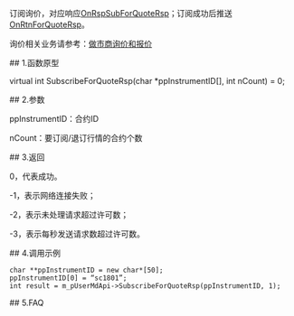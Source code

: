 <p>订阅询价，对应响应<a href="../../CTHOSTFTDCMDSPI/ONRSPSUBFORQUOTERSP/">OnRspSubForQuoteRsp</a>；订阅成功后推送<a href="../../CTHOSTFTDCMDSPI/ONRTNFORQUOTERSP/">OnRtnForQuoteRsp</a>。</p>
<p>询价相关业务请参考：<a href="../../../QTYWGZ/BJHXJ/">做市商询价和报价</a></p>
<span class="anchor" id="b9e9103e-4f6d-4b8b-a691-734b0011667f"></span>
## 1.函数原型
<p>virtual int SubscribeForQuoteRsp(char *ppInstrumentID[], int nCount) = 0;</p>
<span class="anchor" id="c9b1cfe2-59ca-41f1-9dc3-4f389df7f94d"></span>
## 2.参数
<p>ppInstrumentID：合约ID</p>
<p>nCount：要订阅/退订行情的合约个数</p>
<span class="anchor" id="6867bf6f-1fc8-4b27-a97e-e8ca4ea87ec6"></span>
## 3.返回
<p>0，代表成功。</p>
<p>-1，表示网络连接失败；</p>
<p>-2，表示未处理请求超过许可数；</p>
<p>-3，表示每秒发送请求数超过许可数。</p>
<span class="anchor" id="f441585d-32c2-450a-b505-7df6bfe90389"></span>
## 4.调用示例
<pre><code>char **ppInstrumentID = new char*[50]; 
ppInstrumentID[0] = “sc1801”;
int result = m_pUserMdApi-&gt;SubscribeForQuoteRsp(ppInstrumentID, 1);
</code></pre>
<span class="anchor" id="f8f82990-bd17-4e06-acc6-46a835a8852b"></span>
## 5.FAQ
